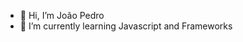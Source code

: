 - 👋 Hi, I’m João Pedro
- 🌱 I’m currently learning Javascript and Frameworks

<!---
Pedromontesi/Pedromontesi is a ✨ special ✨ repository because its `README.md` (this file) appears on your GitHub profile.
You can click the Preview link to take a look at your changes.
--->
